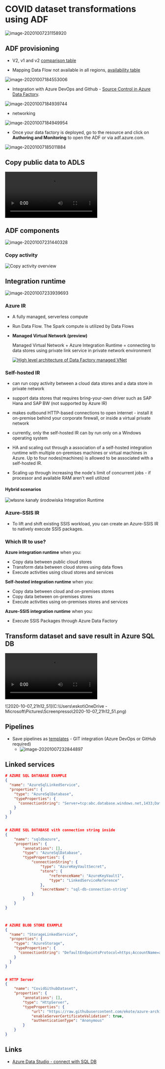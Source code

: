 # COVID dataset transformations using ADF



![image-20201007231158920](https://raw.githubusercontent.com/ekote/azure-architect/master/adf/assets/image-20201007231158920.png)





## ADF provisioning

- V2, v1 and v2 [comparison table](https://docs.microsoft.com/en-us/azure/data-factory/compare-versions)

- Mapping Data Flow not available in all regions, [availability table](https://docs.microsoft.com/en-us/azure/data-factory/compare-versions)



![image-20201007184553006](https://raw.githubusercontent.com/ekote/azure-architect/master/adf/assets/image-20201007184553006.png)



- Integration with Azure DevOps and Github - [Source Control in Azure Data Factory](https://docs.microsoft.com/azure/data-factory/source-control#troubleshooting-git-integration).



![image-20201007184939744](https://raw.githubusercontent.com/ekote/azure-architect/master/adf/assets/image-20201007184939744.png)



- networking 

![image-20201007184949954](https://raw.githubusercontent.com/ekote/azure-architect/master/adf/assets/image-20201007184949954.png)

- Once your data factory is deployed, go to the resource and click on **Authoring and Monitoring** to open the ADF or via adf.azure.com.

![image-20201007185011884](https://raw.githubusercontent.com/ekote/azure-architect/master/adf/assets/image-20201007185011884.png)

## 



## Copy public data to ADLS

<video src="C:\Users\eskot\Videos\Logitech\LogiCapture\1.mp4"></video>





## ADF components

![image-20201007231440328](https://raw.githubusercontent.com/ekote/azure-architect/master/adf/assets/image-20201007231440328.png)



### Copy activity 

![Copy activity overview](https://docs.microsoft.com/en-us/azure/data-factory/media/copy-activity-overview/copy-activity-overview.png)





## Integration runtime

![image-20201007233939693](https://raw.githubusercontent.com/ekote/azure-architect/master/adf/assets/image-20201007233939693.png)

### Azure IR

- A fully managed, serverless compute

- Run Data Flow. The Spark compute is utilized by Data Flows

- **Managed Virtual Network (preview)**

  Managed Virtual Network + Azure Integration Runtime = connecting to data stores using private link service in private network environment

  

  [![High level architecture of Data Factory managed VNet](https://azurecomcdn.azureedge.net/mediahandler/acomblog/media/Default/blog/6f276bf7-e8c8-4d3a-b285-0e682adf3c7b.png)](https://azurecomcdn.azureedge.net/mediahandler/acomblog/media/Default/blog/a4a6d202-6401-4b31-87fb-ec2eb4dcec91.png)

  

### Self-hosted IR

- can run copy activity between a cloud data stores and a data store in private network

- support data stores that requires bring-your-own driver such as SAP Hana and SAP BW (not supported by Azure IR)

- makes outbound HTTP-based connections to open internet - install it on-premise behind your corporate firewall, or inside a virtual private network

- currently, only the self-hosted IR can by run only on a Windows operating system

- HA and scaling out through a association of a self-hosted integration runtime with multiple on-premises machines or virtual machines in Azure. Up to four nodes(machines) is allowed to be associated with a self-hosted IR.

- Scaling up through increasing the node's limit of concurrent jobs - if processor and available RAM aren't well utilized

   

#### Hybrid scenarios

![własne kanały środowiska Integration Runtime](https://docs.microsoft.com/pl-pl/azure/data-factory/media/data-movement-security-considerations/data-management-gateway-channels.png)



### Azure-SSIS IR

- To lift and shift existing SSIS workload, you can create an Azure-SSIS IR to natively execute SSIS packages.





### Which IR to use?

**Azure integration runtime** when you:

- Copy data between public cloud stores 
- Transform data between cloud stores using data flows 
- Execute activities using cloud stores and services

**Self-hosted integration runtime** when you:

- Copy data between cloud and on-premises stores
- Copy data between on-premises stores
- Execute activities using on-premises stores and services

**Azure-SSIS integration runtime** when you:

- Execute SSIS Packages through Azure Data Factory







## Transform dataset and save result in Azure SQL DB 

<video src="C:\demo.mp4"></video>



![2020-10-07_21h12_51](C:\Users\eskot\OneDrive - Microsoft\Pictures\Screenpresso\2020-10-07_21h12_51.png)





## Pipelines

- Save pipelines as [templates](https://azure.microsoft.com/en-us/blog/get-started-quickly-using-templates-in-azure-data-factory/) - GIT integration (Azure DevOps or GitHub required) 
  - ![image-20201007232844897](https://raw.githubusercontent.com/ekote/azure-architect/master/adf/assets/image-20201007232844897.png)



## Linked services

```json
# AZURE SQL DATABASE EXAMPLE
{
  "name": "AzureSqlLinkedService",
  "properties": {
    "type": "AzureSqlDatabase",
    "typeProperties": {
      "connectionString": "Server=tcp:abc.database.windows.net,1433;Database=EquityDB;User_ID=login; 		  Password=P@ssw0rd;Trusted_Connection=False;Encrypt=True;Connection Timeout=30"
    }
  }
}


# AZURE SQL DATABASE vith connection string inside
{
	"name": "sqldbazure",
	"properties": {
		"annotations": [],
		"type": "AzureSqlDatabase",
		"typeProperties": {
			"connectionString": {
				"type": "AzureKeyVaultSecret",
				"store": {
					"referenceName": "AzureKeyVault1",
					"type": "LinkedServiceReference"
				},
				"secretName": "sql-db-connection-string"
			}
		}
	}
}



# AZURE BLOB STORE EXAMPLE
{
  "name": "StorageLinkedService",
  "properties": {
    "type": "AzureStorage",
    "typeProperties": {
      "connectionString": "DefaultEndpointsProtocol=https;AccountName=abcd;AccountKey=087ubp097guhB*(97g9879"
    }
  }
}


# HTTP Server
{
	"name": "CovidGithubDataset",
	"properties": {
		"annotations": [],
		"type": "HttpServer",
		"typeProperties": {
			"url": "https://raw.githubusercontent.com/ekote/azure-architect/master/adf/total_cases.csv",
			"enableServerCertificateValidation": true,
			"authenticationType": "Anonymous"
		}
	}
}

```





## Links

- [Azure Data Studio - connect with SQL DB](https://docs.microsoft.com/pl-pl/sql/azure-data-studio/quickstart-sql-database?toc=%2Fazure%2Fazure-sql%2Ftoc.json&view=sql-server-ver15)

  